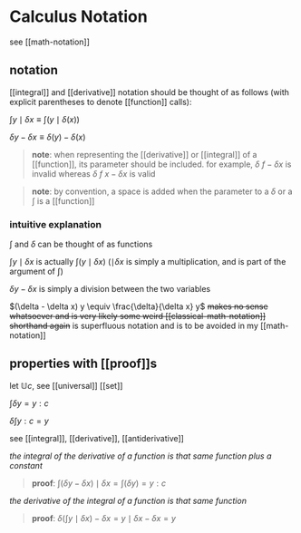 # Calculus Notation

see [[math-notation]]

## notation

[[integral]] and [[derivative]] notation should be thought of as follows (with explicit parentheses to denote [[function]] calls):

$\int y \mid \delta x \equiv \int (y \mid \delta(x))$

$\delta y - \delta x \equiv \delta(y) - \delta(x)$

> **note**: when representing the [[derivative]] or [[integral]] of a [[function]], its parameter should be included. for example, $\delta\ f - \delta x$ is invalid whereas $\delta\ f\ x - \delta x$ is valid

> **note**: by convention, a space is added when the parameter to a $\delta$ or a $\int$ is a [[function]]

### intuitive explanation

$\int$ and $\delta$ can be thought of as functions

$\int y \mid \delta x$ is actually $\int (y \mid \delta x)$ ($\mid \delta x$ is simply a multiplication, and is part of the argument of $\int$)

$\delta y - \delta x$ is simply a division between the two variables

$(\delta - \delta x) y \equiv \frac{\delta}{\delta x} y$ ~~makes no sense whatsoever and is very likely some weird [[classical-math-notation]] shorthand again~~ is superfluous notation and is to be avoided in my [[math-notation]]

## properties with [[proof]]s

let $\mathbb U c$, see [[universal]] [[set]]

$\int \delta y = y : c$

$\delta \int y : c = y$

see [[integral]], [[derivative]], [[antiderivative]]

_the integral of the derivative of a function is that same function plus a constant_

> **proof**: $\int (\delta y - \delta x) \mid \delta x = \int (\delta y) = y : c$

_the derivative of the integral of a function is that same function_

> **proof**: $\delta (\int y \mid \delta x) - \delta x = y \mid \delta x - \delta x = y$
